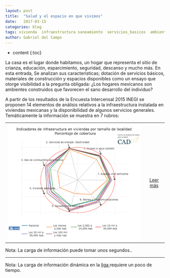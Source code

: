 ```yaml
---
layout: post
title:  "Salud y el espacio en que vivimos"
date:   2017-03-15
categories: blog
tags: vivienda  infraestructura saneamiento  servicios_basicos  ambiente_construido
author: Gabriel del Campo
---
```

* content
{:toc}

La casa es el lugar donde habitamos, un hogar que representa el sitio de crianza, educación, esparcimiento, seguridad, descanso y mucho más. En esta entrada, Se analizan sus características; dotación de servicios básicos, materiales de construcción y espacios disponibles como un ensayo que otorge visibilidad a la pregunta obligada: 
¿Los hogares mexicanos son ambientes construidos que favorecen el sano desarrollo del individuo?

A partir de los resultados de la Encuesta Intercensal 2015 INEGI se proponen 14 elementos de análisis relativos a la infraestructura instalada en viviendas mexicanas y la disponibilidad de algunos servicios generales. Temáticamente la información se muestra en 7 rubros: 



|     |    |
|:--:|:--:|
| ![alt text](/images-post/20170314_infviv/infraestructura_vivienda.png)|[Leer más](https://cadsalud.github.io/Infraestructura_vivienda/) |



Nota: La carga de información puede tomar unos segundos.. 


----


Nota: La carga de información dinámica en la [liga ](https://cadsalud.github.io/Infraestructura_vivienda/) requiere un poco de tiempo. 



